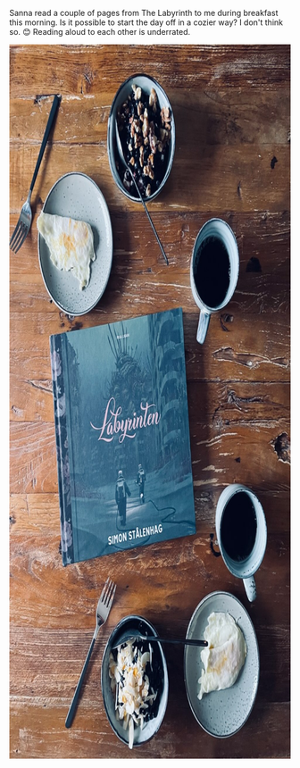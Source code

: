 ---
---

Sanna read a couple of pages from The Labyrinth to me during breakfast this morning. Is it possible to start the day off in a cozier way? I don't think so. 😊 Reading aloud to each other is underrated.

<img src="/images/labyrinten.jpg" alt="A breakfast table with eggs, coffee, and yogurt topped with blueberries. In the middle of the table is a book by Simon Stålenhag: The Labyrinth." width="961" height="1280" />
